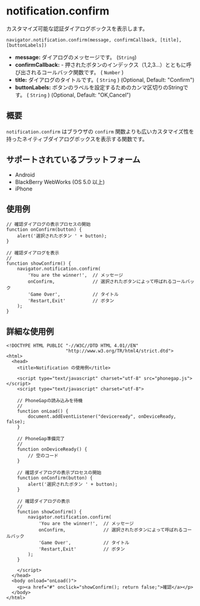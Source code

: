 notification.confirm
====================

カスタマイズ可能な認証ダイアログボックスを表示します。

    navigator.notification.confirm(message, confirmCallback, [title], [buttonLabels])

- __message:__ ダイアログのメッセージです。 (`String`)
- __confirmCallback:__ - 押されたボタンのインデックス（1,2,3...）とともに呼び出されるコールバック関数です。 ( `Number` )
- __title:__ ダイアログのタイトルです。( `String` ) (Optional, Default: "Confirm")
- __buttonLabels:__ ボタンのラベルを設定するためのカンマ区切りのStringです。 ( `String` ) (Optional, Default: "OK,Cancel")
    
概要
-----------

 `notification.confirm` はブラウザの `confirm` 関数よりも広いカスタマイズ性を持ったネイティブダイアログボックスを表示する関数です。

サポートされているプラットフォーム
-------------------

- Android
- BlackBerry WebWorks (OS 5.0 以上)
- iPhone

使用例
-------------

	// 確認ダイアログの表示プロセスの開始
	function onConfirm(button) {
		alert('選択されたボタン ' + button);
	}

    // 確認ダイアログを表示
    //
    function showConfirm() {
        navigator.notification.confirm(
	        'You are the winner!',  // メッセージ
			onConfirm,				// 選択されたボタンによって呼ばれるコールバック
	        'Game Over',            // タイトル
	        'Restart,Exit'          // ボタン
        );
    }
        
詳細な使用例
------------

    <!DOCTYPE HTML PUBLIC "-//W3C//DTD HTML 4.01//EN"
                          "http://www.w3.org/TR/html4/strict.dtd">
    <html>
      <head>
        <title>Notification の使用例</title>

        <script type="text/javascript" charset="utf-8" src="phonegap.js"></script>
        <script type="text/javascript" charset="utf-8">

        // PhoneGapの読み込みを待機
        //
        function onLoad() {
            document.addEventListener("deviceready", onDeviceReady, false);
        }

        // PhoneGap準備完了
        //
        function onDeviceReady() {
            // 空のコード
        }
    
		// 確認ダイアログの表示プロセスの開始
		function onConfirm(button) {
			alert('選択されたボタン ' + button);
		}

        // 確認ダイアログの表示
        //
        function showConfirm() {
            navigator.notification.confirm(
		        'You are the winner!',  // メッセージ
				onConfirm,				// 選択されたボタンによって呼ばれるコールバック
		        'Game Over',            // タイトル
		        'Restart,Exit'          // ボタン
            );
        }
    
        </script>
      </head>
      <body onload="onLoad()">
        <p><a href="#" onclick="showConfirm(); return false;">確認</a></p>
      </body>
    </html>